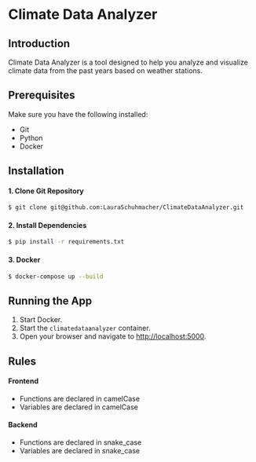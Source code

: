 # Climate Data Analyzer
## Introduction
Climate Data Analyzer is a tool designed to help you analyze and visualize climate data from the past years based on weather stations.

## Prerequisites
Make sure you have the following installed:
- Git
- Python
- Docker

## Installation
#### 1. Clone Git Repository
```bash
$ git clone git@github.com:LauraSchuhmacher/ClimateDataAnalyzer.git
```
#### 2. Install Dependencies
```bash
$ pip install -r requirements.txt
```
#### 3. Docker
```bash
$ docker-compose up --build
```

## Running the App
1. Start Docker. 
2. Start the `climatedataanalyzer` container.
3. Open your browser and navigate to [http://localhost:5000](http://localhost:5000).

## Rules
#### Frontend
* Functions are declared in camelCase
* Variables are declared in camelCase

#### Backend
* Functions are declared in snake_case
* Variables are declared in snake_case

